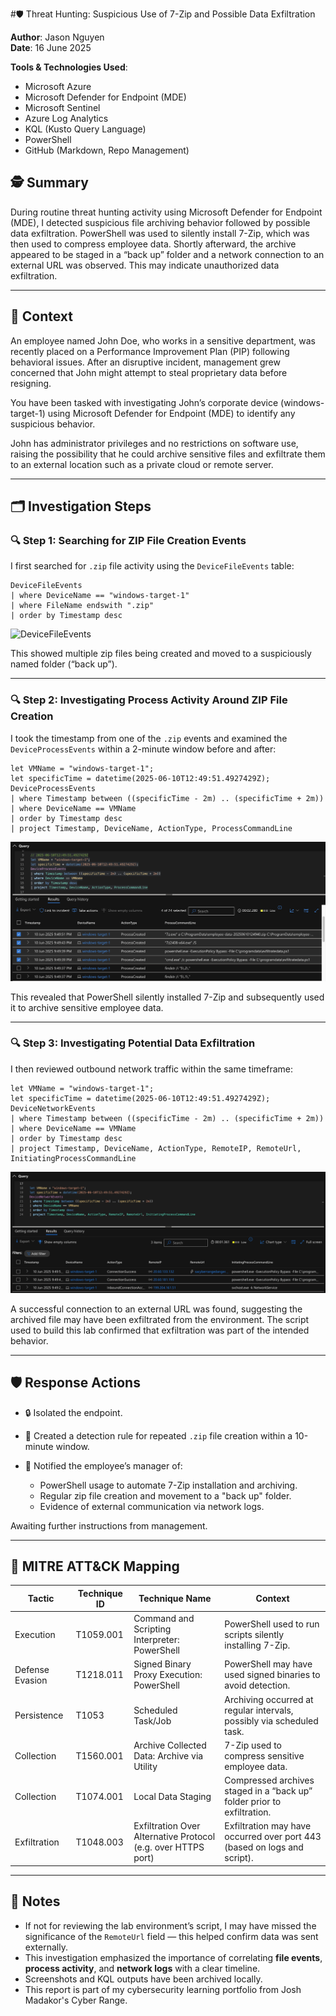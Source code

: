 #🛡️ Threat Hunting: Suspicious Use of 7-Zip and Possible Data Exfiltration

**Author**: Jason Nguyen  
**Date**: 16 June 2025

**Tools & Technologies Used**:
- Microsoft Azure
- Microsoft Defender for Endpoint (MDE)
- Microsoft Sentinel
- Azure Log Analytics
- KQL (Kusto Query Language)
- PowerShell
- GitHub (Markdown, Repo Management)

## 🕵️ Summary

During routine threat hunting activity using Microsoft Defender for Endpoint (MDE), I detected suspicious file archiving behavior followed by possible data exfiltration. PowerShell was used to silently install 7-Zip, which was then used to compress employee data. Shortly afterward, the archive appeared to be staged in a “back up” folder and a network connection to an external URL was observed. This may indicate unauthorized data exfiltration.

---

## 🔎 Context
An employee named John Doe, who works in a sensitive department, was recently placed on a Performance Improvement Plan (PIP) following behavioral issues. After an disruptive incident, management grew concerned that John might attempt to steal proprietary data before resigning.

You have been tasked with investigating John’s corporate device (windows-target-1) using Microsoft Defender for Endpoint (MDE) to identify any suspicious behavior.

John has administrator privileges and no restrictions on software use, raising the possibility that he could archive sensitive files and exfiltrate them to an external location such as a private cloud or remote server.

---

## 🗂️ Investigation Steps

### 🔍 Step 1: Searching for ZIP File Creation Events

I first searched for `.zip` file activity using the `DeviceFileEvents` table:

```kql
DeviceFileEvents
| where DeviceName == "windows-target-1"
| where FileName endswith ".zip"
| order by Timestamp desc
````

![DeviceFileEvents](images/devicefileevents.png)

This showed multiple zip files being created and moved to a suspiciously named folder (“back up”).

---

### 🔍 Step 2: Investigating Process Activity Around ZIP File Creation

I took the timestamp from one of the `.zip` events and examined the `DeviceProcessEvents` within a 2-minute window before and after:

```kql
let VMName = "windows-target-1";
let specificTime = datetime(2025-06-10T12:49:51.4927429Z);
DeviceProcessEvents
| where Timestamp between ((specificTime - 2m) .. (specificTime + 2m))
| where DeviceName == VMName
| order by Timestamp desc
| project Timestamp, DeviceName, ActionType, ProcessCommandLine
```
![DeviceProcessEvents](images/deviceprocessevents.png)

This revealed that PowerShell silently installed 7-Zip and subsequently used it to archive sensitive employee data.

---

### 🔍 Step 3: Investigating Potential Data Exfiltration

I then reviewed outbound network traffic within the same timeframe:

```kql
let VMName = "windows-target-1";
let specificTime = datetime(2025-06-10T12:49:51.4927429Z);
DeviceNetworkEvents
| where Timestamp between ((specificTime - 2m) .. (specificTime + 2m))
| where DeviceName == VMName
| order by Timestamp desc
| project Timestamp, DeviceName, ActionType, RemoteIP, RemoteUrl, InitiatingProcessCommandLine
```
![DeviceNetworkEvents](images/devicenetworkevents.png)

A successful connection to an external URL was found, suggesting the archived file may have been exfiltrated from the environment. The script used to build this lab confirmed that exfiltration was part of the intended behavior.

---

## 🛡️ Response Actions

* 🔒 Isolated the endpoint.
* 🔔 Created a detection rule for repeated `.zip` file creation within a 10-minute window.
* 📣 Notified the employee’s manager of:

  * PowerShell usage to automate 7-Zip installation and archiving.
  * Regular zip file creation and movement to a "back up" folder.
  * Evidence of external communication via network logs.

Awaiting further instructions from management.

---

## 🧭 MITRE ATT\&CK Mapping

| **Tactic**      | **Technique ID** | **Technique Name**                                            | **Context**                                                              |
| --------------- | ---------------- | ------------------------------------------------------------- | ------------------------------------------------------------------------ |
| Execution       | T1059.001        | Command and Scripting Interpreter: PowerShell                 | PowerShell used to run scripts silently installing 7-Zip.                |
| Defense Evasion | T1218.011        | Signed Binary Proxy Execution: PowerShell                     | PowerShell may have used signed binaries to avoid detection.             |
| Persistence     | T1053            | Scheduled Task/Job                                            | Archiving occurred at regular intervals, possibly via scheduled task.    |
| Collection      | T1560.001        | Archive Collected Data: Archive via Utility                   | 7-Zip used to compress sensitive employee data.                          |
| Collection      | T1074.001        | Local Data Staging                                            | Compressed archives staged in a “back up” folder prior to exfiltration.  |
| Exfiltration    | T1048.003        | Exfiltration Over Alternative Protocol (e.g. over HTTPS port) | Exfiltration may have occurred over port 443 (based on logs and script). |

---

## 📎 Notes

* If not for reviewing the lab environment’s script, I may have missed the significance of the `RemoteUrl` field — this helped confirm data was sent externally.
* This investigation emphasized the importance of correlating **file events**, **process activity**, and **network logs** with a clear timeline.
* Screenshots and KQL outputs have been archived locally.
* This report is part of my cybersecurity learning portfolio from Josh Madakor's Cyber Range.
